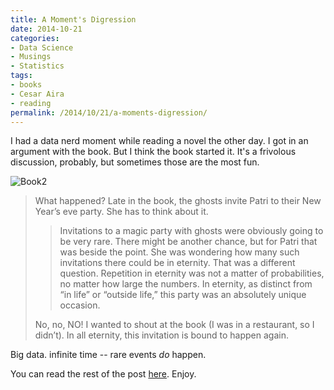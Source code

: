 ```yaml
---
title: A Moment's Digression
date: 2014-10-21
categories:
- Data Science
- Musings
- Statistics
tags:
- books
- Cesar Aira
- reading
permalink: /2014/10/21/a-moments-digression/
---
```

<p>I had a data nerd moment while reading a novel the other day. I got in an argument with the book. But I think the book started it. It's a frivolous discussion, probably, but sometimes those are the most fun. </p>

<p><img style="display:block;margin-left:auto;margin-right:auto;" src="{{ site.baseurl }}/assets/book2.jpg" alt="Book2" border="0" /></p>


<blockquote><p>What happened? Late in the book, the ghosts invite Patri to their New Year’s eve party. She has to think about it.</p>
<blockquote><p>Invitations to a magic party with ghosts were obviously going to be very rare. There might be another chance, but for Patri that was beside the point. She was wondering how many such invitations there could be in eternity. That was a different question. Repetition in eternity was not a matter of probabilities, no matter how large the numbers. In eternity, as distinct from “in life” or “outside life,” this party was an absolutely unique occasion.
</p></blockquote>
<p>No, no, NO! I wanted to shout at the book (I was in a restaurant, so I didn’t). In all eternity, this invitation is bound to happen again.
</p></blockquote>

<p>Big data. infinite time -- rare events <em>do</em> happen.</p>
<p>You can read the rest of the post <a href="http://multoghost.wordpress.com/2014/10/21/ghosts-and-moments-and-miracles/">here</a>. Enjoy.</p>
